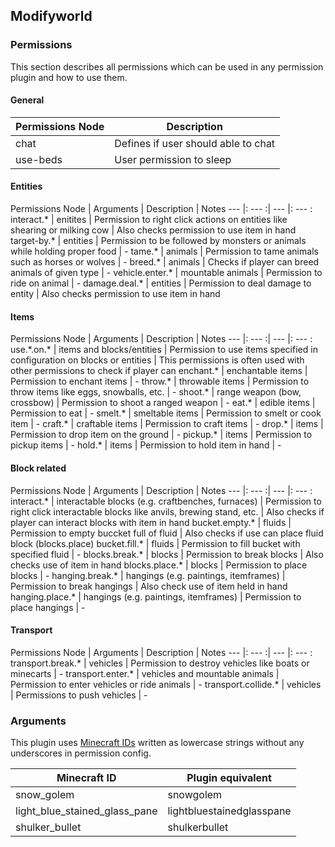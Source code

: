 ## Modifyworld

### Permissions

This section describes all permissions which can be used in any permission plugin and how to use them. 

#### General

Permissions Node | Description
--- | ---
chat | Defines if user should able to chat
use-beds | User permission to sleep

#### Entities

Permissions Node | Arguments | Description | Notes
--- |: --- :| --- |: --- :
interact.* | enitites | Permission to right click actions on entities like shearing or milking cow | Also checks permission to use item in hand
target-by.* | entities | Permission to be followed by monsters or animals while holding proper food | -
tame.* | animals | Permission to tame animals such as horses or wolves | -
breed.* | animals | Checks if player can breed animals of given type | -
vehicle.enter.* | mountable animals | Permission to ride on animal | -
damage.deal.* | entities | Permission to deal damage to entity | Also checks permission to use item in hand

#### Items

Permissions Node | Arguments | Description | Notes
--- |: --- :| --- |: --- :
use.\*.on.\* | items and blocks/entities | Permission to use items specified in configuration on blocks or entities | This permissions is often used with other permissions to check if player can 
enchant.* | enchantable items | Permission to enchant items | -
throw.* | throwable items | Permission to throw items like eggs, snowballs, etc. | -
shoot.* | range weapon (bow, crossbow) | Permission to shoot a ranged weapon | -
eat.* | edible items | Permission to eat | -
smelt.* | smeltable items | Permission to smelt or cook item | -
craft.* | craftable items | Permission to craft items | -
drop.* | items | Permission to drop item on the ground | -
pickup.* | items | Permission to pickup items | -
hold.* | items | Permission to hold item in hand | -

#### Block related

Permissions Node | Arguments | Description | Notes
--- |: --- :| --- |: --- :
interact.* | interactable blocks (e.g. craftbenches, furnaces) | Permission to right click interactable blocks like anvils, brewing stand, etc. | Also checks if player can interact blocks with item in hand
bucket.empty.* | fluids | Permission to empty buccket full of fluid | Also checks if use can place fluid block (blocks.place) 
bucket.fill.* | fluids | Permission to fill bucket with specified fluid | -
blocks.break.* | blocks | Permission to break blocks | Also checks use of item in hand 
blocks.place.* | blocks | Permission to place blocks | -
hanging.break.* | hangings (e.g. paintings, itemframes) | Permission to break hangings | Also check use of item held in hand
hanging.place.* | hangings (e.g. paintings, itemframes) | Permission to place hangings | -

#### Transport

Permissions Node | Arguments | Description | Notes
--- |: --- :| --- |: --- :
transport.break.* | vehicles | Permission to destroy vehicles like boats or minecarts | -
transport.enter.* | vehicles and mountable animals | Permission to enter vehicles or ride animals | -
transport.collide.* | vehicles | Permissions to push vehicles | -

### <a name="arguments"></a>Arguments

This plugin uses [Minecraft IDs](https://minecraft.gamepedia.com/Java_Edition_data_values#Entities) written as lowercase strings without any underscores in permission config.

| Minecraft ID | Plugin equivalent | 
| --- | --- |
| snow_golem | snowgolem |
| light_blue_stained_glass_pane | lightbluestainedglasspane |
| shulker_bullet | shulkerbullet |
